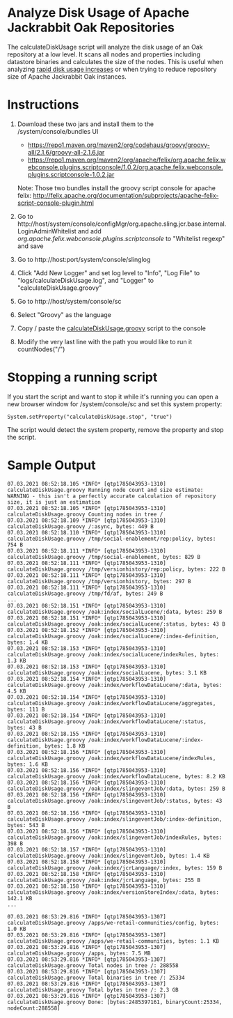 # Analyze Disk Usage of Apache Jackrabbit Oak Repositories
The calculateDiskUsage script will analyze the disk usage of an Oak repository at a low level.  It scans all nodes and properties including datastore binaries and calculates the size of the nodes.
This is useful when analyzing [rapid disk usage increases](https://helpx.adobe.com/experience-manager/kb/analyze-unusual-repository-growth.html) or when trying to reduce repository size of Apache Jackrabbit Oak instances.

# Instructions
1. Download these two jars and install them to the /system/console/bundles UI
    * https://repo1.maven.org/maven2/org/codehaus/groovy/groovy-all/2.1.6/groovy-all-2.1.6.jar
    * https://repo1.maven.org/maven2/org/apache/felix/org.apache.felix.webconsole.plugins.scriptconsole/1.0.2/org.apache.felix.webconsole.plugins.scriptconsole-1.0.2.jar

    Note: Those two bundles install the groovy script console for apache felix:
    http://felix.apache.org/documentation/subprojects/apache-felix-script-console-plugin.html
2. Go to http://host/system/console/configMgr/org.apache.sling.jcr.base.internal.LoginAdminWhitelist
and add _org.apache.felix.webconsole.plugins.scriptconsole_ to "Whitelist regexp" and save
3. Go to http://host:port/system/console/slinglog
4. Click "Add New Logger" and set log level to "Info", "Log File" to "logs/calculateDiskUsage.log", and "Logger" to "calculateDiskUsage.groovy"
5. Go to http://host/system/console/sc
6. Select "Groovy" as the language
7. Copy / paste the [calculateDiskUsage.groovy](calculateDiskUsage.groovy) script to the console
8. Modify the very last line with the path you would like to run it
countNodes("/")

# Stopping a running script
If you start the script and want to stop it while it's running you can open a new browser window for /system/console/sc and set this system property:
```
System.setProperty("calculateDiskUsage.stop", "true")
```
The script would detect the system property, remove the property and stop the script.


# Sample Output
```
07.03.2021 08:52:18.105 *INFO* [qtp1785043953-1310] calculateDiskUsage.groovy Running node count and size estimate: WARNING - this isn't a perfectly accurate calculation of repository size, it is just an estimation
07.03.2021 08:52:18.105 *INFO* [qtp1785043953-1310] calculateDiskUsage.groovy Counting nodes in tree /
07.03.2021 08:52:18.109 *INFO* [qtp1785043953-1310] calculateDiskUsage.groovy /:async, bytes: 449 B
07.03.2021 08:52:18.110 *INFO* [qtp1785043953-1310] calculateDiskUsage.groovy /tmp/social-enablement/rep:policy, bytes: 754 B
07.03.2021 08:52:18.111 *INFO* [qtp1785043953-1310] calculateDiskUsage.groovy /tmp/social-enablement, bytes: 829 B
07.03.2021 08:52:18.111 *INFO* [qtp1785043953-1310] calculateDiskUsage.groovy /tmp/versionhistory/rep:policy, bytes: 222 B
07.03.2021 08:52:18.111 *INFO* [qtp1785043953-1310] calculateDiskUsage.groovy /tmp/versionhistory, bytes: 297 B
07.03.2021 08:52:18.111 *INFO* [qtp1785043953-1310] calculateDiskUsage.groovy /tmp/fd/af, bytes: 249 B
...
07.03.2021 08:52:18.151 *INFO* [qtp1785043953-1310] calculateDiskUsage.groovy /oak:index/socialLucene/:data, bytes: 259 B
07.03.2021 08:52:18.151 *INFO* [qtp1785043953-1310] calculateDiskUsage.groovy /oak:index/socialLucene/:status, bytes: 43 B
07.03.2021 08:52:18.152 *INFO* [qtp1785043953-1310] calculateDiskUsage.groovy /oak:index/socialLucene/:index-definition, bytes: 1.4 KB
07.03.2021 08:52:18.153 *INFO* [qtp1785043953-1310] calculateDiskUsage.groovy /oak:index/socialLucene/indexRules, bytes: 1.3 KB
07.03.2021 08:52:18.153 *INFO* [qtp1785043953-1310] calculateDiskUsage.groovy /oak:index/socialLucene, bytes: 3.1 KB
07.03.2021 08:52:18.154 *INFO* [qtp1785043953-1310] calculateDiskUsage.groovy /oak:index/workflowDataLucene/:data, bytes: 4.5 KB
07.03.2021 08:52:18.154 *INFO* [qtp1785043953-1310] calculateDiskUsage.groovy /oak:index/workflowDataLucene/aggregates, bytes: 111 B
07.03.2021 08:52:18.154 *INFO* [qtp1785043953-1310] calculateDiskUsage.groovy /oak:index/workflowDataLucene/:status, bytes: 43 B
07.03.2021 08:52:18.155 *INFO* [qtp1785043953-1310] calculateDiskUsage.groovy /oak:index/workflowDataLucene/:index-definition, bytes: 1.8 KB
07.03.2021 08:52:18.156 *INFO* [qtp1785043953-1310] calculateDiskUsage.groovy /oak:index/workflowDataLucene/indexRules, bytes: 1.6 KB
07.03.2021 08:52:18.156 *INFO* [qtp1785043953-1310] calculateDiskUsage.groovy /oak:index/workflowDataLucene, bytes: 8.2 KB
07.03.2021 08:52:18.156 *INFO* [qtp1785043953-1310] calculateDiskUsage.groovy /oak:index/slingeventJob/:data, bytes: 259 B
07.03.2021 08:52:18.156 *INFO* [qtp1785043953-1310] calculateDiskUsage.groovy /oak:index/slingeventJob/:status, bytes: 43 B
07.03.2021 08:52:18.156 *INFO* [qtp1785043953-1310] calculateDiskUsage.groovy /oak:index/slingeventJob/:index-definition, bytes: 543 B
07.03.2021 08:52:18.156 *INFO* [qtp1785043953-1310] calculateDiskUsage.groovy /oak:index/slingeventJob/indexRules, bytes: 398 B
07.03.2021 08:52:18.157 *INFO* [qtp1785043953-1310] calculateDiskUsage.groovy /oak:index/slingeventJob, bytes: 1.4 KB
07.03.2021 08:52:18.158 *INFO* [qtp1785043953-1310] calculateDiskUsage.groovy /oak:index/jcrLanguage/:index, bytes: 159 B
07.03.2021 08:52:18.158 *INFO* [qtp1785043953-1310] calculateDiskUsage.groovy /oak:index/jcrLanguage, bytes: 255 B
07.03.2021 08:52:18.158 *INFO* [qtp1785043953-1310] calculateDiskUsage.groovy /oak:index/versionStoreIndex/:data, bytes: 142.1 KB
...

07.03.2021 08:53:29.816 *INFO* [qtp1785043953-1307] calculateDiskUsage.groovy /apps/we-retail-communities/config, bytes: 1.0 KB
07.03.2021 08:53:29.816 *INFO* [qtp1785043953-1307] calculateDiskUsage.groovy /apps/we-retail-communities, bytes: 1.1 KB
07.03.2021 08:53:29.816 *INFO* [qtp1785043953-1307] calculateDiskUsage.groovy /apps, bytes: 7.5 MB
07.03.2021 08:53:29.816 *INFO* [qtp1785043953-1307] calculateDiskUsage.groovy Total nodes in tree /: 288558
07.03.2021 08:53:29.816 *INFO* [qtp1785043953-1307] calculateDiskUsage.groovy Total binaries in tree /: 25334
07.03.2021 08:53:29.816 *INFO* [qtp1785043953-1307] calculateDiskUsage.groovy Total bytes in tree /: 2.3 GB
07.03.2021 08:53:29.816 *INFO* [qtp1785043953-1307] calculateDiskUsage.groovy Done: [bytes:2485397161, binaryCount:25334, nodeCount:288558]
```
